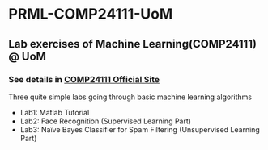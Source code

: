# PRML-COMP24111-UoM
## Lab exercises of Machine Learning(COMP24111) @ UoM
### See details in [COMP24111 Official Site](http://syllabus.cs.manchester.ac.uk/ugt/COMP24111/)
Three quite simple labs going through basic machine learning algorithms</br>
- Lab1: Matlab Tutorial
- Lab2: Face Recognition (Supervised Learning Part)
- Lab3: Naïve Bayes Classifier for Spam Filtering (Unsupervised Learning Part)
